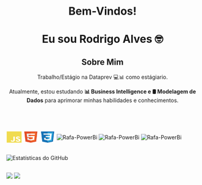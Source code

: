 


<!DOCTYPE html>
<html>
<head>
</head>
<body>
    <header>
        <h1>Bem-Vindos!</h1>
      <h1>Eu sou Rodrigo Alves 🤓</h1>
      <h2>Sobre Mim</h2>
        Trabalho/Estágio na Dataprev 💻📊 como estágiario.</p>
        <p>Atualmente, estou estudando <strong>📊 Business Intelligence e 🛢️ Modelagem de Dados</strong> para aprimorar minhas habilidades e conhecimentos.</p>
    </header>
</body>
</html>

<div style="display: inline_block"><br>
  <img align="center" alt="Rafa-Js" height="30" width="40" src="https://raw.githubusercontent.com/devicons/devicon/master/icons/javascript/javascript-plain.svg">
  <img align="center" alt="Rafa-HTML" height="30" width="40" src="https://raw.githubusercontent.com/devicons/devicon/master/icons/html5/html5-original.svg">
  <img align="center" alt="Rafa-CSS" height="30" width="40" src="https://raw.githubusercontent.com/devicons/devicon/master/icons/css3/css3-original.svg">
  <img align="center" alt="Rafa-PowerBi" height="30" width="40" src="https://play-lh.googleusercontent.com/Fm3QYlDSe36iW-9vCbldCgvyGUOBfVT7zn71r9NPmz0yvlQQU8fMZOZDw-6QXUjaZ9k">
  <img align="center" alt="Rafa-PowerBi" height="30" width="40" src="https://cdn-icons-png.flaticon.com/512/6048/6048865.png">
  <img align="center" alt="Rafa-PowerBi" height="30" width="40" src="https://cdn.jsdelivr.net/gh/devicons/devicon/icons/mysql/mysql-original.svg">
</div>

##

<img align="center" src="https://github-readme-stats.vercel.app/api?username=RodrigoAlves&show_icons=true&theme=dracula" alt="Estatísticas do GitHub" />

##

<div> 
  <a href = "xrodrigoalvesx@gmail.com"><img src="https://img.shields.io/badge/Gmail-D14836?style=for-the-badge&logo=gmail&logoColor=white" target="_blank"></a>
  <a href="https://www.linkedin.com/in/rodrigo-alves-3b12a6230/" target="_blank"><img src="https://img.shields.io/badge/-LinkedIn-%230077B5?style=for-the-badge&logo=linkedin&logoColor=white" target="_blank"></a> 
  
</div>
